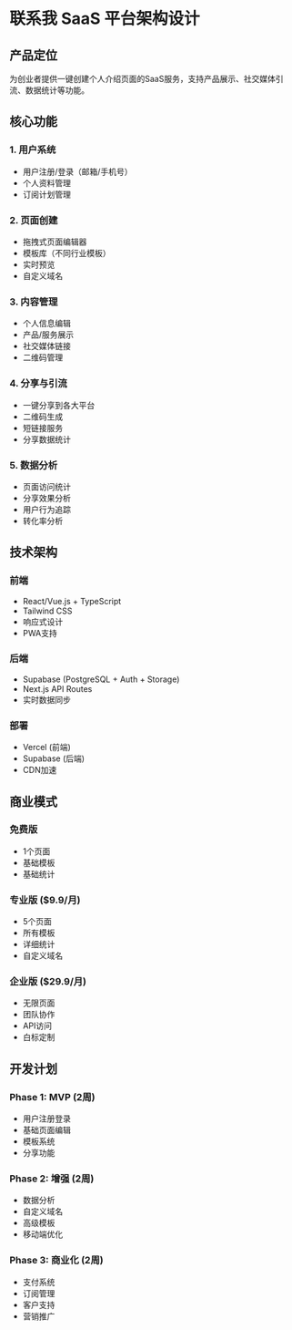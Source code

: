 # 联系我 SaaS 平台架构设计

## 产品定位
为创业者提供一键创建个人介绍页面的SaaS服务，支持产品展示、社交媒体引流、数据统计等功能。

## 核心功能

### 1. 用户系统
- 用户注册/登录（邮箱/手机号）
- 个人资料管理
- 订阅计划管理

### 2. 页面创建
- 拖拽式页面编辑器
- 模板库（不同行业模板）
- 实时预览
- 自定义域名

### 3. 内容管理
- 个人信息编辑
- 产品/服务展示
- 社交媒体链接
- 二维码管理

### 4. 分享与引流
- 一键分享到各大平台
- 二维码生成
- 短链接服务
- 分享数据统计

### 5. 数据分析
- 页面访问统计
- 分享效果分析
- 用户行为追踪
- 转化率分析

## 技术架构

### 前端
- React/Vue.js + TypeScript
- Tailwind CSS
- 响应式设计
- PWA支持

### 后端
- Supabase (PostgreSQL + Auth + Storage)
- Next.js API Routes
- 实时数据同步

### 部署
- Vercel (前端)
- Supabase (后端)
- CDN加速

## 商业模式

### 免费版
- 1个页面
- 基础模板
- 基础统计

### 专业版 ($9.9/月)
- 5个页面
- 所有模板
- 详细统计
- 自定义域名

### 企业版 ($29.9/月)
- 无限页面
- 团队协作
- API访问
- 白标定制

## 开发计划

### Phase 1: MVP (2周)
- 用户注册登录
- 基础页面编辑
- 模板系统
- 分享功能

### Phase 2: 增强 (2周)
- 数据分析
- 自定义域名
- 高级模板
- 移动端优化

### Phase 3: 商业化 (2周)
- 支付系统
- 订阅管理
- 客户支持
- 营销推广
